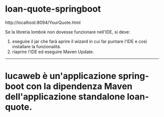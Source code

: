 # loan-quote-springboot

http://localhost:8094/YourQuote.html

Se la libreria lombok non dovesse funzionare nell'IDE, si deve:
1. eseguire il jar che farà aprire il wizard in cui far puntare l'IDE e così installare la funzionalità.
2. riaprire l'IDE ed eseguire Maven Update.
-----------------------------------------------------------------------------------------------------------
# lucaweb è un'applicazione spring-boot con la dipendenza Maven dell'applicazione standalone loan-quote.

